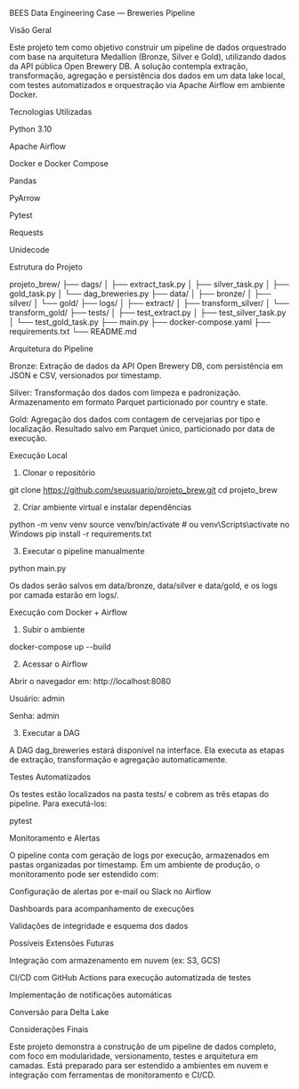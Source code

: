 BEES Data Engineering Case — Breweries Pipeline

Visão Geral

Este projeto tem como objetivo construir um pipeline de dados orquestrado com base na arquitetura Medallion (Bronze, Silver e Gold), utilizando dados da API pública Open Brewery DB. A solução contempla extração, transformação, agregação e persistência dos dados em um data lake local, com testes automatizados e orquestração via Apache Airflow em ambiente Docker.

Tecnologias Utilizadas

Python 3.10

Apache Airflow

Docker e Docker Compose

Pandas

PyArrow

Pytest

Requests

Unidecode

Estrutura do Projeto

projeto_brew/
├── dags/
│   ├── extract_task.py
│   ├── silver_task.py
│   ├── gold_task.py
│   └── dag_breweries.py
├── data/
│   ├── bronze/
│   ├── silver/
│   └── gold/
├── logs/
│   ├── extract/
│   ├── transform_silver/
│   └── transform_gold/
├── tests/
│   ├── test_extract.py
│   ├── test_silver_task.py
│   └── test_gold_task.py
├── main.py
├── docker-compose.yaml
├── requirements.txt
└── README.md

Arquitetura do Pipeline

Bronze: Extração de dados da API Open Brewery DB, com persistência em JSON e CSV, versionados por timestamp.

Silver: Transformação dos dados com limpeza e padronização. Armazenamento em formato Parquet particionado por country e state.

Gold: Agregação dos dados com contagem de cervejarias por tipo e localização. Resultado salvo em Parquet único, particionado por data de execução.

Execução Local

1. Clonar o repositório

git clone https://github.com/seuusuario/projeto_brew.git
cd projeto_brew

2. Criar ambiente virtual e instalar dependências

python -m venv venv
source venv/bin/activate  # ou venv\Scripts\activate no Windows
pip install -r requirements.txt

3. Executar o pipeline manualmente

python main.py

Os dados serão salvos em data/bronze, data/silver e data/gold, e os logs por camada estarão em logs/.

Execução com Docker + Airflow

1. Subir o ambiente

docker-compose up --build

2. Acessar o Airflow

Abrir o navegador em: http://localhost:8080

Usuário: admin

Senha: admin

3. Executar a DAG

A DAG dag_breweries estará disponível na interface. Ela executa as etapas de extração, transformação e agregação automaticamente.

Testes Automatizados

Os testes estão localizados na pasta tests/ e cobrem as três etapas do pipeline. Para executá-los:

pytest

Monitoramento e Alertas

O pipeline conta com geração de logs por execução, armazenados em pastas organizadas por timestamp. Em um ambiente de produção, o monitoramento pode ser estendido com:

Configuração de alertas por e-mail ou Slack no Airflow

Dashboards para acompanhamento de execuções

Validações de integridade e esquema dos dados

Possíveis Extensões Futuras

Integração com armazenamento em nuvem (ex: S3, GCS)

CI/CD com GitHub Actions para execução automatizada de testes

Implementação de notificações automáticas

Conversão para Delta Lake

Considerações Finais

Este projeto demonstra a construção de um pipeline de dados completo, com foco em modularidade, versionamento, testes e arquitetura em camadas. Está preparado para ser estendido a ambientes em nuvem e integração com ferramentas de monitoramento e CI/CD.

